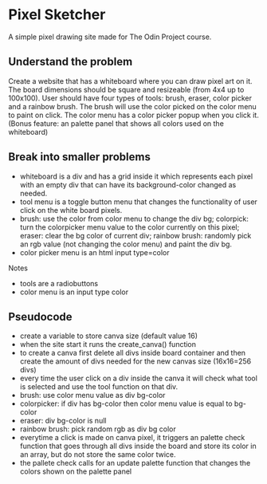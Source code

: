 # Pixel Sketcher
A simple pixel drawing site made for The Odin Project course.

## Understand the problem
Create a website that has a whiteboard where you can draw pixel art on it. The board dimensions should be square and resizeable (from 4x4 up to 100x100). User should have four types of tools: brush, eraser, color picker and a rainbow brush. The brush will use the color picked on the color menu to paint on click. The color menu has a color picker popup when you click it. (Bonus feature: an palette panel that shows all colors used on the whiteboard)

## Break into smaller problems
- whiteboard is a div and has a grid inside it which represents each pixel with an empty div that can have its background-color changed as needed.
- tool menu is a toggle button menu that changes the functionality of user click on the white board pixels.
- brush: use the color from color menu to change the div bg; colorpick: turn the colorpicker menu value to the color currently on this pixel; eraser: clear the bg color of current div; rainbow brush: randomly pick an rgb value (not changing the color menu) and paint the div bg.
- color picker menu is an html input type=color

Notes
- tools are a radiobuttons
- color menu is an input type color

## Pseudocode
- create a variable to store canva size (default value 16)
- when the site start it runs the create_canva() function
- to create a canva first delete all divs inside board container and then create the amount of divs needed for the new canvas size (16x16=256 divs)
- every time the user click on a div inside the canva it will check what tool is selected and use the tool function on that div.
- brush: use color menu value as div bg-color
- colorpicker: if div has bg-color then color menu value is equal to bg-color
- eraser: div bg-color is null
- rainbow brush: pick random rgb as div bg color
- everytime a click is made on canva pixel, it triggers an palette check function that goes through all divs inside the board and store its color in an array, but do not store the same color twice.
- the pallete check calls for an update palette function that changes the colors shown on the palette panel
